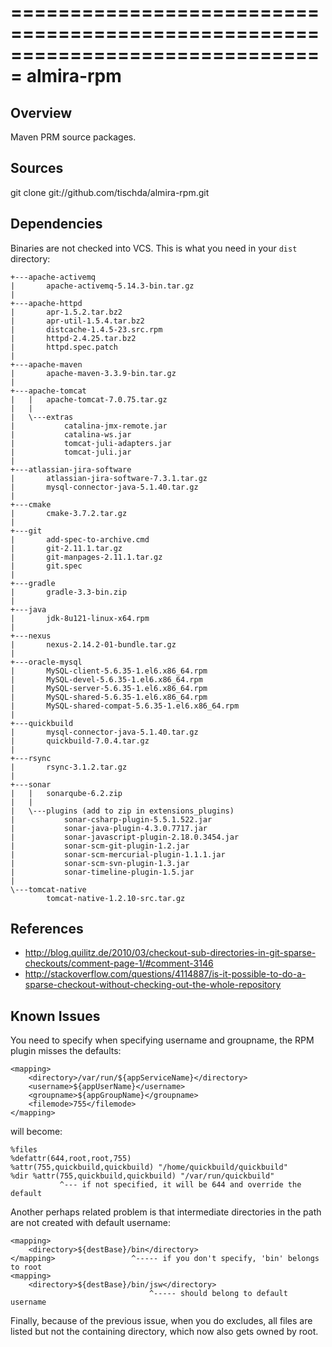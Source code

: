===============================================================================
almira-rpm
===============================================================================

Overview
--------
Maven PRM source packages.


Sources
-------
git clone git://github.com/tischda/almira-rpm.git


Dependencies
------------
Binaries are not checked into VCS. This is what you need in your `dist` directory:

~~~
+---apache-activemq
|       apache-activemq-5.14.3-bin.tar.gz
|
+---apache-httpd
|       apr-1.5.2.tar.bz2
|       apr-util-1.5.4.tar.bz2
|       distcache-1.4.5-23.src.rpm
|       httpd-2.4.25.tar.bz2
|       httpd.spec.patch
|
+---apache-maven
|       apache-maven-3.3.9-bin.tar.gz
|
+---apache-tomcat
|   |   apache-tomcat-7.0.75.tar.gz
|   |
|   \---extras
|           catalina-jmx-remote.jar
|           catalina-ws.jar
|           tomcat-juli-adapters.jar
|           tomcat-juli.jar
|
+---atlassian-jira-software
|       atlassian-jira-software-7.3.1.tar.gz
|       mysql-connector-java-5.1.40.tar.gz
|
+---cmake
|       cmake-3.7.2.tar.gz
|
+---git
|       add-spec-to-archive.cmd
|       git-2.11.1.tar.gz
|       git-manpages-2.11.1.tar.gz
|       git.spec
|
+---gradle
|       gradle-3.3-bin.zip
|
+---java
|       jdk-8u121-linux-x64.rpm
|
+---nexus
|       nexus-2.14.2-01-bundle.tar.gz
|
+---oracle-mysql
|       MySQL-client-5.6.35-1.el6.x86_64.rpm
|       MySQL-devel-5.6.35-1.el6.x86_64.rpm
|       MySQL-server-5.6.35-1.el6.x86_64.rpm
|       MySQL-shared-5.6.35-1.el6.x86_64.rpm
|       MySQL-shared-compat-5.6.35-1.el6.x86_64.rpm
|
+---quickbuild
|       mysql-connector-java-5.1.40.tar.gz
|       quickbuild-7.0.4.tar.gz
|
+---rsync
|       rsync-3.1.2.tar.gz
|
+---sonar
|   |   sonarqube-6.2.zip
|   |
|   \---plugins (add to zip in extensions_plugins)
|           sonar-csharp-plugin-5.5.1.522.jar
|           sonar-java-plugin-4.3.0.7717.jar
|           sonar-javascript-plugin-2.18.0.3454.jar
|           sonar-scm-git-plugin-1.2.jar
|           sonar-scm-mercurial-plugin-1.1.1.jar
|           sonar-scm-svn-plugin-1.3.jar
|           sonar-timeline-plugin-1.5.jar
|
\---tomcat-native
        tomcat-native-1.2.10-src.tar.gz
~~~


References
----------
* http://blog.quilitz.de/2010/03/checkout-sub-directories-in-git-sparse-checkouts/comment-page-1/#comment-3146
* http://stackoverflow.com/questions/4114887/is-it-possible-to-do-a-sparse-checkout-without-checking-out-the-whole-repository


Known Issues
------------
You need to specify <filemode> when specifying username and groupname, the
RPM plugin misses the defaults:

    <mapping>
        <directory>/var/run/${appServiceName}</directory>
        <username>${appUserName}</username>
        <groupname>${appGroupName}</groupname>
        <filemode>755</filemode>
    </mapping>

   will become:

    %files
    %defattr(644,root,root,755)
    %attr(755,quickbuild,quickbuild) "/home/quickbuild/quickbuild"
    %dir %attr(755,quickbuild,quickbuild) "/var/run/quickbuild"
               ^--- if not specified, it will be 644 and override the default

Another perhaps related problem is that intermediate directories in the path are
not created with default username:

    <mapping>
        <directory>${destBase}/bin</directory>
    </mapping>                 ^----- if you don't specify, 'bin' belongs to root
    <mapping>
        <directory>${destBase}/bin/jsw</directory>
                                   ^----- should belong to default username

Finally, because of the previous issue, when you do excludes, all files are
listed but not the containing directory, which now also gets owned by root.


